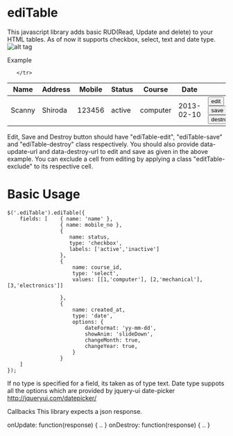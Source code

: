 ediTable
========

This javascript library adds basic RUD(Read, Update and delete) to your HTML tables. As of now it supports checkbox, select, text and date type.
![alt tag](https://raw.github.com/scane/ediTable/master/docs/demo-image.png)

Example
<table class="ediTable">
  <thead>
    <tr>
      <th>Name</th>
      <th>Address</th>
      <th>Mobile</th>
      <th>Status</th>
      <th>Course</th>
      <th>Date</th>
      <th></th>
    </tr>
  </thead>
  <tbody>
     <tr>
         <td>Scanny</td>
         <td class="ediTable-exclude">Shiroda</td>
         <td>123456</td>
         <td>active</td>
         <td>computer</td>
         <td>2013-02-10</td>
         <td class="ediTable-exclude">
           <input type="button" class="ediTable-edit" value="edit"/>
           <input type="button" class="ediTable-save" data-update-url="/users/1" value="save"/>
           <input type="button" class="ediTable-destroy" data-destroy-url="/users/1" value="destroy"/>
         </td>

       </tr>
  </tbody>
</table>

Edit, Save and Destroy button should have "ediTable-edit", "ediTable-save" and "ediTable-destroy" class respectively. You should also provide data-update-url and data-destroy-url to edit and save as given in the above example. You can exclude a cell from editing by applying a class "editTable-exclude" to its respective cell.

Basic Usage
===========

    $('.ediTable').ediTable({
        fields: [    { name: 'name' },
                     { name: mobile_no },
                     {
                        name: status,
                        type: 'checkbox',
                        labels: ['active','inactive']
                     },
                     {
                         name: course_id,
                         type: 'select',
                         values: [[1,'computer'], [2,'mechanical'],[3,'electronics']]

                     },
                     {
                         name: created_at,
                         type: 'date',
                         options: {
                             dateFormat: 'yy-mm-dd',
                             showAnim: 'slideDown',
                             changeMonth: true,
                             changeYear: true, 
                         }
                     }
        ]
    }); 

If no type is specified for a field, its taken as of type text. Date type suppots all the options which are provided by jquery-ui date-picker http://jqueryui.com/datepicker/

Callbacks
This library expects a json response.

onUpdate: function(response) { .. }
onDestroy: function(response) { .. }

 

